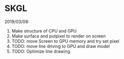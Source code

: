# SKGL

2019/03/08:
1) Make structure of CPU and GPU
2) Make surface and putpixel to render on screen
3) TODO: move Screen to GPU memory and try set pixel
4) TODO: move line driving to GPU and draw model
4) TODO: Optimize line drawing.
